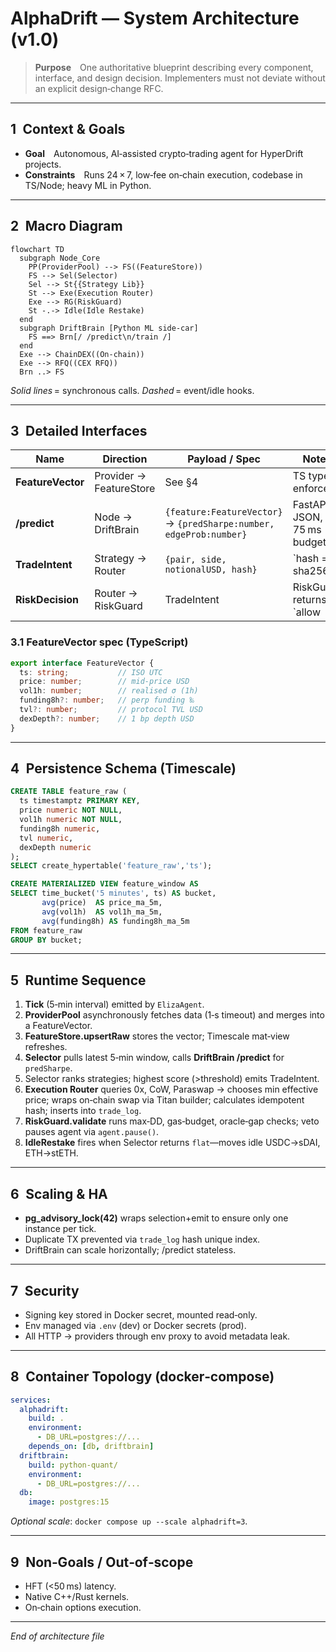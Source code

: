 # AlphaDrift — System Architecture (v1.0)

> **Purpose** One authoritative blueprint describing every component, interface, and design decision.  Implementers must not deviate without an explicit design‑change RFC.

---
## 1 Context & Goals
* **Goal** Autonomous, AI‑assisted crypto‑trading agent for HyperDrift projects. 
* **Constraints** Runs 24 × 7, low‑fee on‑chain execution, codebase in TS/Node; heavy ML in Python.

---
## 2 Macro Diagram
```mermaid
flowchart TD
  subgraph Node_Core
    PP(ProviderPool) --> FS((FeatureStore))
    FS --> Sel(Selector)
    Sel --> St{{Strategy Lib}}
    St --> Exe(Execution Router)
    Exe --> RG(RiskGuard)
    St -.-> Idle(Idle Restake)
  end
  subgraph DriftBrain [Python ML side‑car]
    FS ==> Brn[/ /predict\n/train /]
  end
  Exe --> ChainDEX((On‑chain))
  Exe --> RFQ((CEX RFQ))
  Brn ..> FS
```
*Solid lines* = synchronous calls. *Dashed* = event/idle hooks.

---
## 3 Detailed Interfaces

| Name | Direction | Payload / Spec | Notes |
|------|-----------|----------------|-------|
| **FeatureVector** | Provider → FeatureStore | See §4 | TS type enforced. |
| **/predict** | Node → DriftBrain | `{feature:FeatureVector}` → `{predSharpe:number, edgeProb:number}` | FastAPI JSON, 75 ms budget. |
| **TradeIntent** | Strategy → Router | `{pair, side, notionalUSD, hash}` | `hash = sha256(ts|pair|side)`. |
| **RiskDecision** | Router → RiskGuard | TradeIntent | RiskGuard returns `allow | veto`. |

### 3.1 FeatureVector spec (TypeScript)
```ts
export interface FeatureVector {
  ts: string;           // ISO UTC
  price: number;        // mid‑price USD
  vol1h: number;        // realised σ (1h)
  funding8h?: number;   // perp funding ‰
  tvl?: number;         // protocol TVL USD
  dexDepth?: number;    // 1 bp depth USD
}
```

---
## 4 Persistence Schema (Timescale)
```sql
CREATE TABLE feature_raw (
  ts timestamptz PRIMARY KEY,
  price numeric NOT NULL,
  vol1h numeric NOT NULL,
  funding8h numeric,
  tvl numeric,
  dexDepth numeric
);
SELECT create_hypertable('feature_raw','ts');

CREATE MATERIALIZED VIEW feature_window AS
SELECT time_bucket('5 minutes', ts) AS bucket,
       avg(price)  AS price_ma_5m,
       avg(vol1h)  AS vol1h_ma_5m,
       avg(funding8h) AS funding8h_ma_5m
FROM feature_raw
GROUP BY bucket;
```

---
## 5 Runtime Sequence
1. **Tick** (5‑min interval) emitted by `ElizaAgent`.
2. **ProviderPool** asynchronously fetches data (1‑s timeout) and merges into a FeatureVector.
3. **FeatureStore.upsertRaw** stores the vector; Timescale mat‑view refreshes.
4. **Selector** pulls latest 5‑min window, calls **DriftBrain /predict** for `predSharpe`.
5. Selector ranks strategies; highest score (>threshold) emits TradeIntent.
6. **Execution Router** queries 0x, CoW, Paraswap → chooses min effective price; wraps on‑chain swap via Titan builder; calculates idempotent hash; inserts into `trade_log`.
7. **RiskGuard.validate** runs max‑DD, gas‑budget, oracle‑gap checks; veto pauses agent via `agent.pause()`.
8. **IdleRestake** fires when Selector returns `flat`—moves idle USDC→sDAI, ETH→stETH.

---
## 6 Scaling & HA
* **pg_advisory_lock(42)** wraps selection+emit to ensure only one instance per tick.
* Duplicate TX prevented via `trade_log` hash unique index.
* DriftBrain can scale horizontally; /predict stateless.

---
## 7 Security
* Signing key stored in Docker secret, mounted read‑only.
* Env managed via `.env` (dev) or Docker secrets (prod).
* All HTTP → providers through env proxy to avoid metadata leak.

---
## 8 Container Topology (docker‑compose)
```yaml
services:
  alphadrift:
    build: .
    environment:
      - DB_URL=postgres://...
    depends_on: [db, driftbrain]
  driftbrain:
    build: python-quant/
    environment:
      - DB_URL=postgres://...
  db:
    image: postgres:15
```
*Optional scale*: `docker compose up --scale alphadrift=3`.

---
## 9 Non‑Goals / Out‑of‑scope
* HFT (<50 ms) latency.
* Native C++/Rust kernels.
* On‑chain options execution.

---
_End of architecture file_

